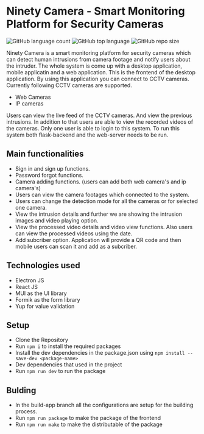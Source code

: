# Ninety Camera - Smart Monitoring Platform for Security Cameras

![GitHub language count](https://img.shields.io/github/languages/count/Ninety-Camera/desktop-frontend)
![GitHub top language](https://img.shields.io/github/languages/top/Ninety-Camera/desktop-frontend)
![GitHub repo size](https://img.shields.io/github/repo-size/Ninety-Camera/desktop-frontend)

Ninety Camera is a smart monitoring platform for security cameras which can detect human intrusions from camera footage and notify users about the intruder. The whole system is come up with a desktop application, mobile applicatin and a web application. This is the frontend of the desktop application.
By using this application you can connect to CCTV cameras. Currently following CCTV cameras are supported.
 - Web Cameras
 - IP cameras

Users can view the live feed of the CCTV cameras. And view the previous intrusions. In addition to that users are able to view the recorded videos of the cameras. Only one user is able to login to this system. To run this system both flask-backend and the web-server needs to be run.

## Main functionalities
 - Sign in and sign up functions.
 - Password forgot functions.
 - Camera adding functions. (users can add both web camera's and ip camera's)
 - Users can view the camera footages which connected to the system.
 - Users can change the detection mode for all the cameras or for selected one camera.
 - View the intrusion details and further we are showing the intrusion images and video playing option.
 - View the processed video details and video view functions. Also users can view the processed videos using the date.
 - Add subcriber option. Application will provide a QR code and then mobile users can scan it and add as a subcriber.


## Technologies used
 - Electron JS
 - React JS
 - MUI as the UI library
 - Formik as the form library
 - Yup for value validation
 
## Setup
 - Clone the Repository
 - Run `npm i` to install the required packages
 - Install the dev dependencies in the package.json using `npm install --save-dev <package-name>`
 - Dev dependencies that used in the project
 - Run `npm run dev` to run the package

## Bulding
 - In the build-app branch all the configurations are setup for the building process.
 - Run `npm run package` to make the package of the frontend
 - Run `npm run make` to make the distributable of the package


